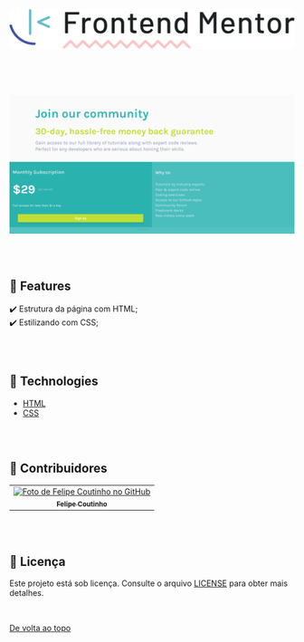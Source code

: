 <p align="center">
    <img  src="images/frontendmento-logopng.png" width="620px"  alt="logo-frontend-mentor">

</p> 

<br>
<br>
<br>

 <p align="center">
    <img src="images/Frontend-Mentor-Single-Price-Grid-Component.png" width="920px"  alt="Frontend-Mentor-Single-Price-Grid-Component">
</p>

<br>
<br>

## :dart: Features ##

:heavy_check_mark: Estrutura da página com HTML; <br>
:heavy_check_mark: Estilizando com CSS;

<br>
<br>


## 🚀 Technologies ##

- [HTML](https://developer.mozilla.org/en-US/docs/Web/HTML)
- [CSS](https://developer.mozilla.org/pt-BR/docs/Web/CSS)


<br>
<br>



## 🤝 Contribuidores

<table>
  <tr>
    <td align="center">
      <a href="#">
        <img src="https://avatars.githubusercontent.com/u/97816981?v=4" width="140px;" alt="Foto de Felipe Coutinho no GitHub"/><br>
        <sub>
          <b>Felipe Coutinho</b>
        </sub>
      </a>
    </td>
  </tr>
</table>

<br>
<br>

## 📝 Licença

Este projeto está sob licença. Consulte o arquivo [LICENSE](LICENSE.md) para obter mais detalhes.

&#xa0;

<a href="#top">De volta ao topo</a>

